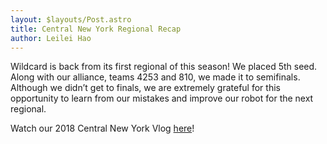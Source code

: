 ```yaml
---
layout: $layouts/Post.astro
title: Central New York Regional Recap
author: Leilei Hao
---
```


Wildcard is back from its first regional of this season!
We placed 5th seed.
Along with our alliance, teams 4253 and 810, we made it to semifinals.
Although we didn’t get to finals, we are extremely grateful for this opportunity to learn from our mistakes and improve our robot for the next regional.

Watch our 2018 Central New York Vlog [here](https://www.youtube.com/watch?v=mqDRaD3IcsE)!
